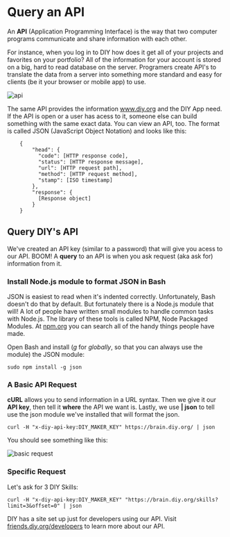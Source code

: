 # Query an API

An **API** (Application Programming Interface) is the way that two computer programs communicate and share information with each other. 

For instance, when you log in to DIY how does it get all of your projects and favorites on your portfolio? All of the information for your account is stored on a big, hard to read database on the server. Programers create API's to translate the data from a server into something more standard and easy for clients (be it your browser or mobile app) to use. 

![api](http://diy-visualpedia.s3.amazonaws.com/API-diagram-02.png)

The same API provides the information www.diy.org and the DIY App need. If the API is open or a user has acess to it, someone else can build something with the same exact data. You can view an API, too. The format is called JSON (JavaScript Object Notation) and looks like this: 

		{
			"head": {
			  "code": [HTTP response code],
			  "status": [HTTP response message],
			  "url": [HTTP request path],
			  "method": [HTTP request method],
			  "stamp": [ISO timestamp]
			},
			"response": {
			  [Response object]
			}
		}

## Query DIY's API

We've created an API key (similar to a password) that will give you acess to our API. BOOM! A **query** to an API is when you ask request (aka ask for) information from it.

### Install Node.js module to format JSON in Bash

JSON is easiest to read when it's indented correctly. Unfortunately, Bash doesn't do that by default. But fortunately there is a Node.js module that will! A lot of people have written small modules to handle common tasks with Node.js. The library of these tools is called NPM, Node Packaged Modules. At [npm.org](http://www.npm.org) you can search all of the handy things people have made. 

Open Bash and install (*g* for *globally*, so that you can always use the module) the JSON module:

    sudo npm install -g json

### A Basic API Request

**cURL** allows you to send information in a URL syntax. Then we give it our **API key**, then tell it **where** the API we want is. Lastly, we use **| json** to tell use the json module we've installed that will format the json. 

    curl -H "x-diy-api-key:DIY_MAKER_KEY" https://brain.diy.org/ | json

You should see something like this: 

![basic request](http://diy-visualpedia.s3.amazonaws.com/curl.png)

### Specific Request

Let's ask for 3 DIY Skills:

    curl -H "x-diy-api-key:DIY_MAKER_KEY" "https://brain.diy.org/skills?limit=3&offset=0" | json

DIY has a site set up just for developers using our API. Visit [friends.diy.org/developers](http://friends.diy.org/developers) to learn more about our API.
